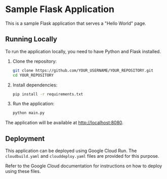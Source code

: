 # Sample Flask Application

This is a sample Flask application that serves a "Hello World" page.

## Running Locally

To run the application locally, you need to have Python and Flask installed.

1. Clone the repository:
   ```bash
   git clone https://github.com/YOUR_USERNAME/YOUR_REPOSITORY.git
   cd YOUR_REPOSITORY
   ```
2. Install dependencies:
   ```bash
   pip install -r requirements.txt
   ```
3. Run the application:
   ```bash
   python main.py
   ```
The application will be available at [http://localhost:8080](http://localhost:8080).

## Deployment

This application can be deployed using Google Cloud Run. The `cloudbuild.yaml` and `clouddeploy.yaml` files are provided for this purpose.

Refer to the Google Cloud documentation for instructions on how to deploy using these files.
